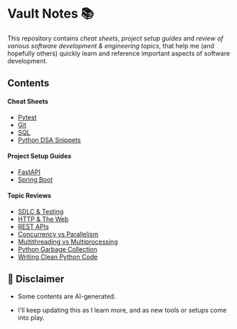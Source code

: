 # Vault Notes 📚

This repository contains _cheat sheets_, _project setup guides_ and _review of various software development & engineering topics_, that help me (and hopefully others) quickly learn and reference important aspects of software development.

## Contents

#### Cheat Sheets

- [Pytest](cheat-sheets/Pytest.md)
- [Git](cheat-sheets/Git.md)
- [SQL](cheat-sheets/SQL.md)
- [Python DSA Snippets](cheat-sheets/Python_DSA.md)

#### Project Setup Guides

- [FastAPI](setup-guides/FastAPI.md)
- [Spring Boot](setup-guides/Spring_Boot.md)

#### Topic Reviews

- [SDLC & Testing](topic-reviews/SDLC_And_Testing.md)
- [HTTP & The Web](topic-reviews/HTTP_And_The_Web.md)
- [REST APIs](topic-reviews/About_REST_APIs.md)
- [Concurrency vs Parallelism](topic-reviews/Concurrency_vs_Parallelism.md)
- [Multithreading vs Multiprocessing](topic-reviews/Multithreading_vs_Multiprocessing.md)
- [Python Garbage Collection](topic-reviews/Python_Garbage_Collection.md)
- [Writing Clean Python Code](topic-reviews/Python_Clean_Code_Principles.md)

## 🚧 Disclaimer

- Some contents are AI-generated.

- I'll keep updating this as I learn more, and as new tools or setups come into play.
